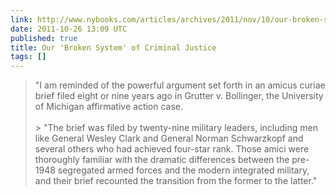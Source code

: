 ```yaml
---
link: http://www.nybooks.com/articles/archives/2011/nov/10/our-broken-system-criminal-justice/
date: 2011-10-26 13:09 UTC
published: true
title: Our 'Broken System' of Criminal Justice
tags: []
---
```


> "I am reminded of the powerful argument set forth in an amicus curiae brief filed eight or nine years ago in Grutter v. Bollinger, the University of Michigan affirmative action case.<br><br>> "The brief was filed by twenty-nine military leaders, including men like General Wesley Clark and General Norman Schwarzkopf and several others who had achieved four-star rank. Those amici were thoroughly familiar with the dramatic differences between the pre-1948 segregated armed forces and the modern integrated military, and their brief recounted the transition from the former to the latter."
